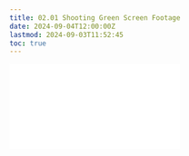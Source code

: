 ```yaml
---
title: 02.01 Shooting Green Screen Footage
date: 2024-09-04T12:00:00Z
lastmod: 2024-09-03T11:52:45
toc: true
---
```


![Link to included file contents](../../../../video/green-screen-shooting-basics.md)
